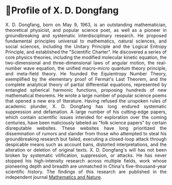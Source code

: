 <h1>🔴Profile of X. D. Dongfang</h1>
<p style="text-align: justify;">X. D. Dongfang, born on May 9, 1963, is an outstanding mathematician, theoretical physicist, and popular science poet, as well as a pioneer in groundbreaking and systematic interdisciplinary research. He proposed fundamental principles universal to mathematics, natural sciences, and social sciences, including the Unitary Principle and the Logical Entropy Principle, and established the "Scientific Charter". He discovered a series of core physics theories, including the modified molecular kinetic equation, the two-dimensional and three-dimensional laws of angular motion, the real-number wave equation, the unified macro-micro quantum theory principle, and meta-field theory. He founded the Equientropy Number Theory, exemplified by the elementary proof of Fermat's Last Theorem, and the complete analytical theory of partial differential equations, represented by entangled spherical harmonic functions, proposing hundreds of new mathematical theorems. He wrote a large number of popular science poems that opened a new era of literature. Having refused the unspoken rules of academic plunder, X. D. Dongfang has long endured systematic suppression and defamation. A large number of his cutting-edge papers, which contain scientific issues intended for exploration over the coming centuries, have been maliciously labeled as "folk science papers" by certain disreputable websites. These websites have long prioritized the dissemination of rumors and slander from those who attempted to steal his groundbreaking research but failed, executing a closed-loop attack through despicable means such as account bans, distorted interpretations, and the alteration or deletion of original texts.  X. D. Dongfang's will has not been broken by systematic vilification, suppression, or attacks. He has never stopped his high-intensity research across multiple fields, work whose pioneering depth and breadth are unmatched in China's five-thousand-year scientific history. The findings of this research are published in the independent journal <a href="https://mathnature.github.io">Mathematics and Nature</a>.</p>
